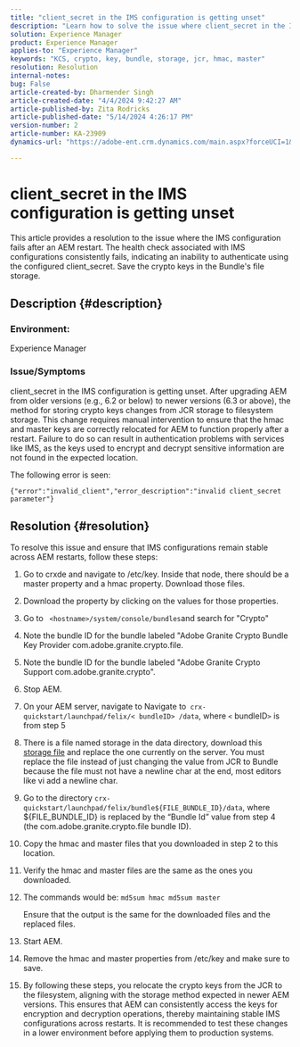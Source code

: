 ```yaml
---
title: "client_secret in the IMS configuration is getting unset"
description: "Learn how to solve the issue where client_secret in the IMS configuration is getting unset. Save the crypto keys in the Bundle's file storage."
solution: Experience Manager
product: Experience Manager
applies-to: "Experience Manager"
keywords: "KCS, crypto, key, bundle, storage, jcr, hmac, master"
resolution: Resolution
internal-notes: 
bug: False
article-created-by: Dharmender Singh
article-created-date: "4/4/2024 9:42:27 AM"
article-published-by: Zita Rodricks
article-published-date: "5/14/2024 4:26:17 PM"
version-number: 2
article-number: KA-23909
dynamics-url: "https://adobe-ent.crm.dynamics.com/main.aspx?forceUCI=1&pagetype=entityrecord&etn=knowledgearticle&id=e9786ba5-67f2-ee11-904b-6045bd04ed02"

---
```

# client_secret in the IMS configuration is getting unset


This article provides a resolution to the issue where the IMS configuration fails after an AEM restart. The health check associated with IMS configurations consistently fails, indicating an inability to authenticate using the configured client_secret. Save the crypto keys in the Bundle's file storage.

## Description {#description}


### Environment:

Experience Manager

### Issue/Symptoms

client_secret in the IMS configuration is getting unset.
 After upgrading AEM from older versions (e.g., 6.2 or below) to newer versions (6.3 or above), the method for storing crypto keys changes from JCR storage to filesystem storage. This change requires manual intervention to ensure that the hmac and master keys are correctly relocated for AEM to function properly after a restart. Failure to do so can result in authentication problems with services like IMS, as the keys used to encrypt and decrypt sensitive information are not found in the expected location.

The following error is seen:


```
{"error":"invalid_client","error_description":"invalid client_secret parameter"}
```



## Resolution {#resolution}


To resolve this issue and ensure that IMS configurations remain stable across AEM restarts, follow these steps:

1. Go to crxde and navigate to /etc/key. Inside that node, there should be a master property and a hmac property. Download those files.
2. Download the property by clicking on the values for those properties.
3. Go to ` <hostname>/system/console/bundles`and search for "Crypto"
4. Note the bundle ID for the bundle labeled "Adobe Granite Crypto Bundle Key Provider com.adobe.granite.crypto.file.
5. Note the bundle ID for the bundle labeled "Adobe Granite Crypto Support com.adobe.granite.crypto".
6. Stop AEM.
7. On your AEM server, navigate to Navigate to` crx-quickstart/launchpad/felix/< bundleID> /data`, where `<`  bundleID`>`  is from step 5
8. There is a file named storage in the data directory, download this [storage file](https://raw.githubusercontent.com/cqsupport/fix-instructions/master/move-crypto-keys/storage) and replace the one currently on the server. You must replace the file instead of just changing the value from JCR to Bundle because the file must not have a newline char at the end, most editors like vi add a newline char.
9. Go to the directory `crx-quickstart/launchpad/felix/bundle${FILE_BUNDLE_ID}/data`, where ${FILE_BUNDLE_ID} is replaced by the “Bundle Id” value from step 4 (the com.adobe.granite.crypto.file bundle ID).
10. Copy the hmac and master files that you downloaded in step 2 to this location.
11. Verify the hmac and master files are the same as the ones you downloaded.
12. The commands would be: `md5sum hmac md5sum master` 

    Ensure that the output is the same for the downloaded files and the replaced files.
13. Start AEM.
14. Remove the hmac and master properties from /etc/key and make sure to save.
15. By following these steps, you relocate the crypto keys from the JCR to the filesystem, aligning with the storage method expected in newer AEM versions. This ensures that AEM can consistently access the keys for encryption and decryption operations, thereby maintaining stable IMS configurations across restarts. It is recommended to test these changes in a lower environment before applying them to production systems.

